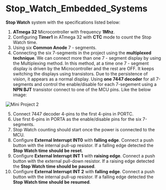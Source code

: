 # Stop_Watch_Embedded_Systems

 **Stop Watch** system with the specifications listed below:

1. **ATmega 32** Microcontroller with frequency **1Mhz**.
2. Configuring **Timer1** in ATmega 32 with **CTC** mode to count the Stop Watch time.
3. Using six **Common Anode** 7 - segments.
4. Connecting the six 7-segments in the project using the **multiplexed technique**.
    We can connect more than one 7 - segment display by using the Multiplexing method. In
    this method, at a time one 7 - segment display is driven by the Microcontroller and the rest
    are OFF. It keeps switching the displays using transistors. Due to the persistence of vision,
    it appears as a normal display.
     Using **one 7447 decoder** for all 7-segments and control the enable/disable for each 7-segement
     using a **NPN BJT** transistor connect to one of the MCU pins.
     Like the below image:

  ![Mini Project 2](https://github.com/YoussefGobran/Stop_Watch_Embedded_Systems-/assets/132088403/194c6a57-d1a5-4463-ba21-f0fce133c49f)



5. Connect 7447 decoder 4-pins to the first 4-pins in PORTC.
6. Use first 6-pins in PORTA as the enable/disable pins for the six 7-segments.
7. Stop Watch counting should start once the power is connected to the MCU.
8. Configure **External Interrupt INT0** with **falling edge**. Connect a push button with the
    internal pull-up resistor. If a falling edge detected the **Stop Watch time should be**
    **reset**.
9. Configure **External Interrupt INT 1** with **raising edge**. Connect a push button with the
    external pull-down resistor. If a raising edge detected the **Stop Watch time should be**
    **paused**.
10. Configure **External Interrupt INT 2** with **falling edge**. Connect a push button with the
    internal pull-up resistor. If a falling edge detected the **Stop Watch time should be**
    **resumed**.


